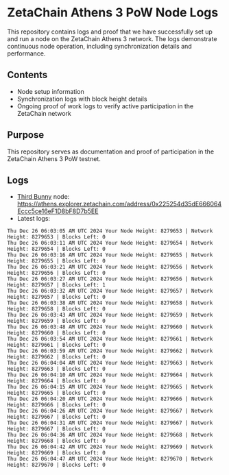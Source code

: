 # ZetaChain Athens 3 PoW Node Logs
This repository contains logs and proof that we have successfully set up and run a node on the ZetaChain Athens 3 network. The logs demonstrate continuous node operation, including synchronization details and performance.

## Contents
- Node setup information
- Synchronization logs with block height details
- Ongoing proof of work logs to verify active participation in the ZetaChain network

## Purpose
This repository serves as documentation and proof of participation in the ZetaChain Athens 3 PoW testnet.

## Logs

- [Third Bunny](https://thirdbunny.xyz/) node: https://athens.explorer.zetachain.com/address/0x225254d35dE666064Eccc5ce16eF1D8bF8D7b5EE
- Latest logs:
```
Thu Dec 26 06:03:05 AM UTC 2024 Your Node Height: 8279653 | Network Height: 8279653 | Blocks Left: 0
Thu Dec 26 06:03:11 AM UTC 2024 Your Node Height: 8279654 | Network Height: 8279654 | Blocks Left: 0
Thu Dec 26 06:03:16 AM UTC 2024 Your Node Height: 8279655 | Network Height: 8279655 | Blocks Left: 0
Thu Dec 26 06:03:21 AM UTC 2024 Your Node Height: 8279656 | Network Height: 8279656 | Blocks Left: 0
Thu Dec 26 06:03:27 AM UTC 2024 Your Node Height: 8279656 | Network Height: 8279657 | Blocks Left: 1
Thu Dec 26 06:03:32 AM UTC 2024 Your Node Height: 8279657 | Network Height: 8279657 | Blocks Left: 0
Thu Dec 26 06:03:38 AM UTC 2024 Your Node Height: 8279658 | Network Height: 8279658 | Blocks Left: 0
Thu Dec 26 06:03:43 AM UTC 2024 Your Node Height: 8279659 | Network Height: 8279659 | Blocks Left: 0
Thu Dec 26 06:03:48 AM UTC 2024 Your Node Height: 8279660 | Network Height: 8279660 | Blocks Left: 0
Thu Dec 26 06:03:54 AM UTC 2024 Your Node Height: 8279661 | Network Height: 8279661 | Blocks Left: 0
Thu Dec 26 06:03:59 AM UTC 2024 Your Node Height: 8279662 | Network Height: 8279662 | Blocks Left: 0
Thu Dec 26 06:04:04 AM UTC 2024 Your Node Height: 8279663 | Network Height: 8279663 | Blocks Left: 0
Thu Dec 26 06:04:10 AM UTC 2024 Your Node Height: 8279664 | Network Height: 8279664 | Blocks Left: 0
Thu Dec 26 06:04:15 AM UTC 2024 Your Node Height: 8279665 | Network Height: 8279665 | Blocks Left: 0
Thu Dec 26 06:04:20 AM UTC 2024 Your Node Height: 8279666 | Network Height: 8279666 | Blocks Left: 0
Thu Dec 26 06:04:26 AM UTC 2024 Your Node Height: 8279667 | Network Height: 8279667 | Blocks Left: 0
Thu Dec 26 06:04:31 AM UTC 2024 Your Node Height: 8279667 | Network Height: 8279667 | Blocks Left: 0
Thu Dec 26 06:04:36 AM UTC 2024 Your Node Height: 8279668 | Network Height: 8279668 | Blocks Left: 0
Thu Dec 26 06:04:42 AM UTC 2024 Your Node Height: 8279669 | Network Height: 8279669 | Blocks Left: 0
Thu Dec 26 06:04:47 AM UTC 2024 Your Node Height: 8279670 | Network Height: 8279670 | Blocks Left: 0
```
